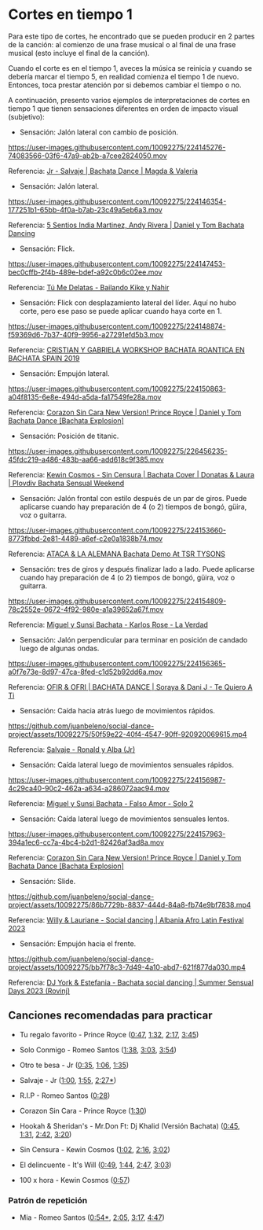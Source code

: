 # Cortes en tiempo 1

Para este tipo de cortes, he encontrado que se pueden producir en 2 partes de la canción: al comienzo de una frase musical o al final de una frase musical (esto incluye el final de la canción).

Cuando el corte es en el tiempo 1, aveces la música se reinicia y cuando se debería marcar el tiempo 5, en realidad comienza el tiempo 1 de nuevo. Entonces, toca prestar atención por si debemos cambiar el tiempo o no.

A continuación, presento varios ejemplos de interpretaciones de cortes en tiempo 1 que tienen sensaciones diferentes en orden de impacto visual (subjetivo):

- Sensación: Jalón lateral con cambio de posición.

https://user-images.githubusercontent.com/10092275/224145276-74083566-03f6-47a9-ab2b-a7cee2824050.mov

Referencia: [Jr - Salvaje | Bachata Dance | Magda & Valeria](https://youtu.be/_cyTqKo8z6w?t=90)

- Sensación: Jalón lateral.

https://user-images.githubusercontent.com/10092275/224146354-177251b1-65bb-4f0a-b7ab-23c49a5eb6a3.mov

Referencia: [5 Sentios India Martinez, Andy Rivera | Daniel y Tom Bachata Dancing](https://youtu.be/4vqj5aPT56g?t=206)

- Sensación: Flick.

https://user-images.githubusercontent.com/10092275/224147453-bec0cffb-2f4b-489e-bdef-a92c0b6c02ee.mov

Referencia: [Tú Me Delatas - Bailando Kike y Nahir](https://youtu.be/jaBzIieVzs0?t=14)

- Sensación: Flick con desplazamiento lateral del líder. Aquí no hubo corte, pero ese paso se puede aplicar cuando haya corte en 1.

https://user-images.githubusercontent.com/10092275/224148874-f59369d6-7b37-40f9-9956-a27291efd5b3.mov

Referencia: [CRISTIAN Y GABRIELA WORKSHOP BACHATA ROANTICA EN BACHATA SPAIN 2019](https://youtu.be/cBXdynOf-Ks?t=93)

- Sensación: Empujón lateral.

https://user-images.githubusercontent.com/10092275/224150863-a04f8135-6e8e-494d-a5da-fa17549fe28a.mov

Referencia: [Corazon Sin Cara New Version! Prince Royce | Daniel y Tom Bachata Dance [Bachata Explosion]](https://youtu.be/PWWwwHaRUAo?t=197)

- Sensación: Posición de titanic.

https://user-images.githubusercontent.com/10092275/226456235-45fdc219-a486-483b-aa66-add618c9f385.mov

Referencia: [Kewin Cosmos - Sin Censura | Bachata Cover | Donatas & Laura | Plovdiv Bachata Sensual Weekend](https://youtu.be/AH-zC3dV6E4?t=133)

- Sensación: Jalón frontal con estilo después de un par de giros. Puede aplicarse cuando hay preparación de 4 (o 2) tiempos de bongó, güira, voz o guitarra.

https://user-images.githubusercontent.com/10092275/224153660-8773fbbd-2e81-4489-a6ef-c2e0a1838b74.mov

Referencia: [ATACA & LA ALEMANA Bachata Demo At TSR TYSONS](https://youtu.be/Win6IGMhQPo?t=126)

- Sensación: tres de giros y después finalizar lado a lado. Puede aplicarse cuando hay preparación de 4 (o 2) tiempos de bongó, güira, voz o guitarra.

https://user-images.githubusercontent.com/10092275/224154809-78c2552e-0672-4f92-980e-a1a39652a67f.mov

Referencia: [Miguel y Sunsi Bachata - Karlos Rose - La Verdad](https://youtu.be/L6pqJ36K5bI?t=181)

- Sensación: Jalón perpendicular para terminar en posición de candado luego de algunas ondas.

https://user-images.githubusercontent.com/10092275/224156365-a0f7e73e-8d97-47ca-8fed-c1d52b92dd6a.mov

Referencia: [OFIR & OFRI | BACHATA DANCE | Soraya & Dani J - Te Quiero A Ti](https://youtu.be/MBcUrsWSMKk?t=184)


- Sensación: Caída hacia atrás luego de movimientos rápidos.

https://github.com/juanbeleno/social-dance-project/assets/10092275/50f59e22-40f4-4547-90ff-920920069615.mp4

Referencia: [Salvaje - Ronald y Alba (Jr)](https://youtu.be/aiRp5Yt-q0A?t=112)


- Sensación: Caída lateral luego de movimientos sensuales rápidos.

https://user-images.githubusercontent.com/10092275/224156987-4c29ca40-90c2-462a-a634-a286072aac94.mov

Referencia: [Miguel y Sunsi Bachata - Falso Amor - Solo 2](https://youtu.be/trwfDyna_Ik?t=82)

- Sensación: Caída lateral luego de movimientos sensuales lentos.

https://user-images.githubusercontent.com/10092275/224157963-394a1ec6-cc7a-4bc4-b2d1-82426af3ad8a.mov

Referencia: [Corazon Sin Cara New Version! Prince Royce | Daniel y Tom Bachata Dance [Bachata Explosion]](https://youtu.be/PWWwwHaRUAo?t=89)


- Sensación: Slide.

https://github.com/juanbeleno/social-dance-project/assets/10092275/86b7729b-8837-444d-84a8-fb74e9bf7838.mp4

Referencia: [Willy & Lauriane - Social dancing | Albania Afro Latin Festival 2023](https://youtu.be/p3ztWA7d8Ig?si=fyyaNamtfx-DFJc1&t=2)

- Sensación: Empujón hacia el frente.

https://github.com/juanbeleno/social-dance-project/assets/10092275/bb7f78c3-7d49-4a10-abd7-621f877da030.mp4

Referencia: [DJ York & Estefania - Bachata social dancing | Summer Sensual Days 2023 (Rovinj)](https://youtu.be/EDq8EvYuH40?t=49)


## Canciones recomendadas para practicar

- Tu regalo favorito - Prince Royce ([0:47](https://youtu.be/fIJc4XZ8okc?t=47), [1:32](https://youtu.be/fIJc4XZ8okc?t=92), [2:17](https://youtu.be/fIJc4XZ8okc?t=137), [3:45](https://youtu.be/fIJc4XZ8okc?t=225))

- Solo Conmigo - Romeo Santos ([1:38](https://youtu.be/69ppp5Ipook?t=98), [3:03](https://youtu.be/69ppp5Ipook?t=183), [3:54](https://youtu.be/69ppp5Ipook?t=234))

- Otro te besa - Jr ([0:35](https://youtu.be/z0MFQrEb2ow?si=Y1vnIveWyz5-8Lcz&t=35), [1:06](https://youtu.be/z0MFQrEb2ow?si=d3ILuaRiuKVwwcup&t=66), [1:35](https://youtu.be/z0MFQrEb2ow?si=CdxBQOYNtj0iEl1a&t=95))

- Salvaje - Jr ([1:00](https://youtu.be/77DRRRv6asQ?t=60), [1:55](https://youtu.be/77DRRRv6asQ?t=115), [2:27\*](https://youtu.be/77DRRRv6asQ?t=147))

- R.I.P - Romeo Santos ([0:28](https://youtu.be/Uzt3PBzObl4?t=28))

- Corazon Sin Cara - Prince Royce ([1:30](https://youtu.be/XNGWDH-6yv8?t=90))

- Hookah & Sheridan's - Mr.Don Ft: Dj Khalid (Versión Bachata) ([0:45](https://youtu.be/vmbaZSTSxB4?t=45), [1:31](https://youtu.be/vmbaZSTSxB4?t=91), [2:42](https://youtu.be/vmbaZSTSxB4?t=162), [3:20](https://youtu.be/vmbaZSTSxB4?t=200))

- Sin Censura - Kewin Cosmos ([1:02](https://youtu.be/K_Nv3wvpZhk?t=62), [2:16](https://youtu.be/K_Nv3wvpZhk?t=136), [3:02](https://youtu.be/K_Nv3wvpZhk?t=182))

- El delincuente - It's Will ([0:49](https://youtu.be/4bYxbDCmfRQ?t=49), [1:44](https://youtu.be/4bYxbDCmfRQ?t=104), [2:47](https://youtu.be/4bYxbDCmfRQ?t=167), [3:03](https://youtu.be/4bYxbDCmfRQ?t=183))

- 100 x hora - Kewin Cosmos ([0:57](https://youtu.be/mw_nxlF1wmc?si=z543JZxwyMOmO3XU&t=57))

### Patrón de repetición
- Mia - Romeo Santos ([0:54*](https://youtu.be/8iPcqtHoR3U?si=Uynd-0a2378xtOP0&t=54), [2:05](https://youtu.be/8iPcqtHoR3U?si=sHSvdO8p9A4gz_1f&t=125), [3:17](https://youtu.be/8iPcqtHoR3U?si=cYA3yejcbj6ppHOY&t=197), [4:47](https://youtu.be/8iPcqtHoR3U?si=DMAiOfbkQBwbnqtT&t=287))
